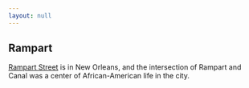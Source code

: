 ```yaml
---
layout: null
---
```

## Rampart

[Rampart Street](https://en.wikipedia.org/wiki/Rampart_Street) is in New
Orleans, and the intersection of Rampart and Canal was a center of
African-American life in the city.
